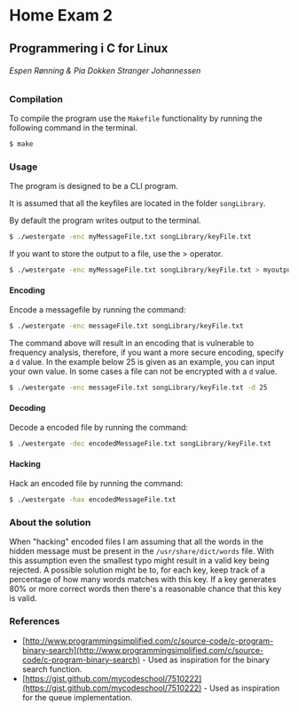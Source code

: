 # Home Exam 2
## Programmering i C for Linux
###### Espen Rønning & Pia Dokken Stranger Johannessen

### Compilation
To compile the program use the `Makefile` functionality by running the following command in the terminal.

```sh
$ make
```

### Usage
The program is designed to be a CLI program.

It is assumed that all the keyfiles are located in the folder `songLibrary`.

By default the program writes output to the terminal.
```sh
$ ./westergate -enc myMessageFile.txt songLibrary/keyFile.txt
```
If you want to store the output to a file, use the > operator.
```sh
$ ./westergate -enc myMessageFile.txt songLibrary/keyFile.txt > myoutputfile.txt
```

#### Encoding
Encode a messagefile by running the command:
```sh
$ ./westergate -enc messageFile.txt songLibrary/keyFile.txt
```
The command above will result in an encoding that is vulnerable to frequency analysis, therefore, if you want
a more secure encoding, specify a `d` value. In the example below 25 is given as an example, you can input your own value. In some cases a file can not be encrypted with a `d` value.

```sh
$ ./westergate -enc messageFile.txt songLibrary/keyFile.txt -d 25
```

#### Decoding
Decode a encoded file by running the command:
```sh
$ ./westergate -dec encodedMessageFile.txt songLibrary/keyFile.txt
```

#### Hacking
Hack an encoded file by running the command:
```sh
$ ./westergate -hax encodedMessageFile.txt
```

### About the solution
When "hacking" encoded files I am assuming that all the words in the hidden message must be present in the `/usr/share/dict/words` file.
With this assumption even the smallest typo might result in a valid key being rejected. A possible solution might be to, for each key, 
keep track of a percentage of how many words matches with this key. If a key generates 80% or more correct words then there's
a reasonable chance that this key is valid.

### References
* [http://www.programmingsimplified.com/c/source-code/c-program-binary-search](http://www.programmingsimplified.com/c/source-code/c-program-binary-search) - Used as inspiration for the binary search function.
* [https://gist.github.com/mycodeschool/7510222](https://gist.github.com/mycodeschool/7510222) - Used as inspiration for the queue implementation.
